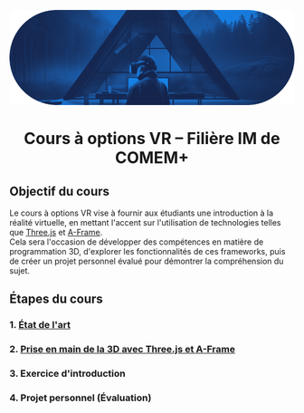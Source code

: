 ![VRIM](./img/vrim.png)

<h1 style="text-align: center;">Cours à options VR – Filière IM de COMEM+</h1>

## Objectif du cours

Le cours à options VR vise à fournir aux étudiants une introduction à la réalité virtuelle, en mettant l'accent sur l'utilisation de technologies telles que [Three.js](https://threejs.org/) et [A-Frame](https://aframe.io/).  
Cela sera l'occasion de développer des compétences en matière de programmation 3D, d'explorer les fonctionnalités de ces frameworks, puis de créer un projet personnel évalué pour démontrer la compréhension du sujet.

## Étapes du cours

### 1. [État de l'art](EtatArt.md)

### 2. [Prise en main de la 3D avec Three.js et A-Frame](A-Frame.md)

### 3. Exercice d'introduction

### 4. Projet personnel (Évaluation)
